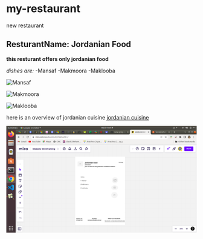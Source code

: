 # my-restaurant
new restaurant

## ResturantName: Jordanian Food

**this resturant offers only jordanian food**

*dishes are:*
-Mansaf
-Makmoora
-Maklooba

![Mansaf](https://www.cheftariq.com/wp-content/uploads/2020/04/mansaf-4-1.jpg)

![Makmoora](https://i.imgur.com/gtJ4tBQ.jpg)

![Maklooba](https://i.ytimg.com/vi/1FtzGp0dWhQ/maxresdefault.jpg)

here is an overview of jordanian cuisine  [jordanian cuisine](https://en.wikipedia.org/wiki/Jordanian_cuisine)

![wireframe](wireframe.png)



